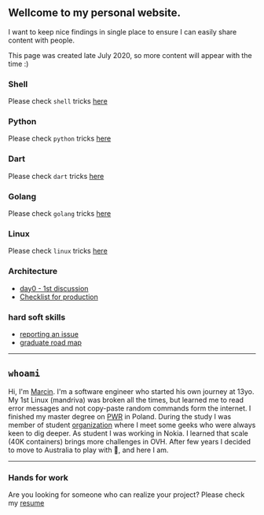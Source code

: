 ## Wellcome to my personal website.

I want to keep nice findings in single place to ensure I can easily share content with people.

This page was created late July 2020, so more content will appear with the time :)

### Shell

Please check `shell` tricks [here](shell)

### Python

Please check `python` tricks [here](python)

### Dart

Please check `dart` tricks [here](dart)

### Golang

Please check `golang` tricks [here](golang)

### Linux

Please check `linux` tricks [here](linux)

### Architecture

* [day0 - 1st discussion](archirecture/day0/1st-discussion)
* [Checklist for production](archirecture/production/readiness)

### hard soft skills

* [reporting an issue](hard-soft/issues.md)
* [graduate road map](hard-soft/graduate.md)

---

## `whoami`

Hi, I'm [Marcin](https://www.linkedin.com/in/marcin-niemira-4a826a104/). I'm a software engineer who started his own journey at 13yo. My 1st Linux (mandriva) was broken all the times, but learned me to read error messages and not copy-paste random commands form the internet. I finished my master degree on [PWR](http://weka.pwr.edu.pl/en/) in Poland. During the study I was member of student [organization](https://asi.wroclaw.pl/) where I meet some geeks who were always keen to dig deeper. As student I was working in Nokia. I learned that scale (40K containers) brings more challenges in OVH. After few years I decided to move to Australia to play with 🦘, and here I am.

---

### Hands for work

Are you looking for someone who can realize your project? Please check my [resume](resume)
